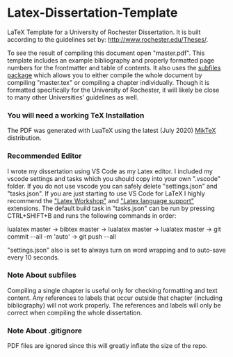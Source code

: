 # Latex-Dissertation-Template
 LaTeX Template for a University of Rochester Dissertation. It is built according to the guidelines set by: http://www.rochester.edu/Theses/. 
 
To see the result of compiling this document open "master.pdf". This template includes an example bibliography and properly formatted page numbers for the frontmatter and table of contents. It also uses the [subfiles package](https://www.ctan.org/pkg/subfiles) which allows you to either compile the whole document by compiling "master.tex" or compiling a chapter individually. Though it is formatted specifically for the University of Rochester, it will likely be close to many other Universities' guidelines as well. 

### You will need a working TeX Installation
The PDF was generated with LuaTeX using the latest (July 2020) [MikTeX](https://miktex.org/) distribution. 

### Recommended Editor

I wrote my dissertation using VS Code as my Latex editor. I included my vscode settings and tasks which you should copy into your own ".vscode" folder. If you do not use vscode you can safely delete "settings.json" and "tasks.json". If you are just starting to use VS Code for LaTeX I highly recommend the ["Latex Workshop"](https://marketplace.visualstudio.com/items?itemName=James-Yu.latex-workshop) and ["Latex language support"](https://marketplace.visualstudio.com/items?itemName=torn4dom4n.latex-support) extensions. The default build task in "tasks.json" can be run by pressing CTRL+SHIFT+B and runs the following commands in order:

lualatex master -> bibtex master -> lualatex master -> lualatex master -> git commit --all -m 'auto' -> git push --all

"settings.json" also is set to always turn on word wrapping and to auto-save every 10 seconds.  

### Note About subfiles
Compiling a single chapter is useful only for checking formatting and text content. Any references to labels that occur outside that chapter (including bibliography) will not work properly. The references and labels will only be correct when compiling the whole dissertation. 


### Note About .gitignore
PDF files are ignored since this will greatly inflate the size of the repo.
